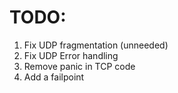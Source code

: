 # TODO:
1. Fix UDP fragmentation (unneeded)
2. Fix UDP Error handling
3. Remove panic in TCP code
4. Add a failpoint
